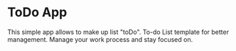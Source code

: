 # ToDo App
This simple app allows to make up list "toDo".
To-do List template for better management. Manage your work process and stay focused on.
